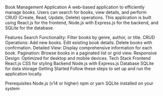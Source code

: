Book Management Application
A web-based application to efficiently manage books. Users can search for books, view details, and perform CRUD (Create, Read, Update, Delete) operations. This application is built using React.js for the frontend, Node.js with Express.js for the backend, and SQLite for the database.

Features
Search Functionality: Filter books by genre, author, or title.
CRUD Operations:
Add new books.
Edit existing book details.
Delete books with confirmation.
Detailed View: Display comprehensive information for each book.
Pagination: Browse books in a paginated list or grid view.
Responsive Design: Optimized for desktop and mobile devices.
Tech Stack
Frontend
React.js
CSS for styling
Backend
Node.js with Express.js
Database
SQLite for data storage
Getting Started
Follow these steps to set up and run the application locally.

Prerequisites
Node.js (v14 or higher)
npm or yarn
SQLite installed on your system
